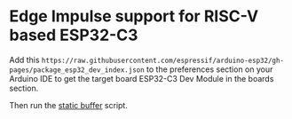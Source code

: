 # Edge Impulse support for RISC-V based ESP32-C3
 
Add this ```https://raw.githubusercontent.com/espressif/arduino-esp32/gh-pages/package_esp32_dev_index.json``` to the preferences section on your Arduino IDE to get the target board ESP32-C3 Dev Module in the boards section.

Then run the [static buffer](examples/static_buffer/static_buffer.ino) script.